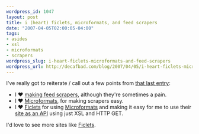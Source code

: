 ```yaml
--- 
wordpress_id: 1047
layout: post
title: i (heart) ficlets, microformats, and feed scrapers
date: "2007-04-05T02:00:05-04:00"
tags: 
- asides
- xsl
- microformats
- scrapers
wordpress_slug: i-heart-ficlets-microformats-and-feed-scrapers
wordpress_url: http://decafbad.com/blog/2007/04/05/i-heart-ficlets-microformats-and-feed-scrapers
---
```

I've really got to reiterate / call out a few points from [that last entry][tle]:

  * I &#10084; [making feed scrapers][scrapers], although they're sometimes a pain.
  * I &#10084; [Microformats][], for making scrapers easy.
  * I &#10084; [Ficlets][] for using [Microformats][] and making it easy for me to use their [site as an API][siteapi] using just XSL and HTTP GET.
   
I'd love to see more sites like [Ficlets][].

[siteapi]: http://allinthehead.com/retro/301/can-your-website-be-your-api
[Ficlets]: http://ficlets.com/
[scrapers]: http://decafbad.com/blog/?s=scraper
[microformats]: http://microformats.org/
[tle]: http://decafbad.com/blog/2007/04/05/ficlets-enhanced-author-feed-an-xsl-scraper-hack
